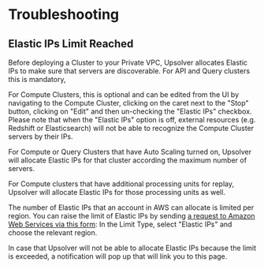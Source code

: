 # Troubleshooting

## Elastic IPs Limit Reached

Before deploying a Cluster to your Private VPC, Upsolver allocates Elastic IPs
to make sure that servers are discoverable. For API and Query clusters this is
mandatory,

For Compute Clusters, this is optional and can be edited from the UI by 
navigating to the Compute Cluster, clicking on the caret next to the "Stop" 
button, clicking on "Edit" and then un-checking the "Elastic IPs" checkbox. 
Please note that when the "Elastic IPs" option is off, external resources
(e.g. Redshift or Elasticsearch) will not be able to recognize the Compute
Cluster servers by their IPs.

For Compute or Query Clusters that have Auto Scaling turned on, Upsolver will
allocate Elastic IPs for that cluster according the maximum number of servers.

For Compute clusters that have additional processing units for replay, Upsolver
will allocate Elastic IPs for those processing units as well.

The number of Elastic IPs that an account in AWS can allocate is limited per 
region. You can raise the limit of Elastic IPs by sending [a request to Amazon
Web Services via this form](https://console.aws.amazon.com/support/v1#case/create?issueType=service-limit-increase&limitType=service-code-elastic-ips-ec2-classic&serviceLimitIncreaseType=elastic-ips&type=service_limit_increase): 
In the Limit Type, select "Elastic IPs" and choose the relevant region.

In case that Upsolver will not be able to allocate Elastic IPs because the 
limit is exceeded, a notification will pop up that will link you to this page.